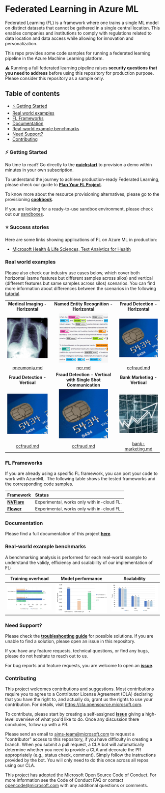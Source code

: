 # Federated Learning in Azure ML

Federated Learning (FL) is a framework where one trains a single ML model on distinct datasets that cannot be gathered in a single central location. This enables companies and institutions to comply with regulations related to data location and data access while allowing for innovation and personalization.

This repo provides some code samples for running a federated learning pipeline in the Azure Machine Learning platform.

:warning: Running a full federated learning pipeline raises **security questions that you need to address** before using this repository for production purpose. Please consider this repository as a sample only.

## Table of contents

- [:zap: Getting Started](#zap-getting-started)
- [Real world examples](#real-world-examples)
- [FL Frameworks](#fl-frameworks)
- [Documentation](#documentation)
- [Real-world example benchmarks](#real-world-example-benchmarks)
- [Need Support?](#need-support)
- [Contributing](#contributing)

### :zap: Getting Started

No time to read? Go directly to the [**quickstart**](./docs/quickstart.md) to provision a demo within minutes in your own subscription.

To understand the journey to achieve production-ready Federated Learning, please check our guide to [**Plan Your FL Project**](./docs/concepts/plan-your-fl-project.md).

To know more about the resource provisioning alternatives, please go to the provisioning [**cookbook**](./docs/provisioning/README.md).

If you are looking for a ready-to-use sandbox environment, please check out our [sandboxes](./docs/provisioning/sandboxes.md).

### :star: Success stories

Here are some links showing applications of FL on Azure ML in production:

- [Microsoft Health & Life Sciences, Text Analytics for Health](https://customers.microsoft.com/en-us/story/1587521717158304168-microsoft-partner-professional-services-azure)

### Real world examples

Please also check our industry use cases below, which cover both horizontal (same features but different samples across silos) and vertical (different features but same samples across silos) scenarios. You can find more information about differences between the scenarios in the following [tutorial](./docs/concepts/vertical-fl.md).

|  |  |  |
| :-: | :-: | :-: |
| **Medical Imaging - Horizontal** | **Named Entity Recognition - Horizontal** | **Fraud Detection - Horizontal** |
| [![medical imaging icon](./docs/pics/industry-medical-imaging.png)](./docs/real-world-examples/pneumonia.md) | [![ner icon](./docs/pics/industry-ner.png)](./docs/real-world-examples/ner.md) | [![credit card icon](./docs/pics/industry-fraud-detection.png)](./docs/real-world-examples/ccfraud.md) |
| [pneumonia.md](./docs/real-world-examples/pneumonia.md) | [ner.md](./docs/real-world-examples/ner.md) | [ccfraud.md](./docs/real-world-examples/ccfraud.md) |
| **Fraud Detection - Vertical** | **Fraud Detection - Vertical with Single Shot Communication**  | **Bank Marketing - Vertical** |
| [![credit card icon](./docs/pics/industry-fraud-detection.png)](./docs/real-world-examples/ccfraud.md) | [![credit card icon](./docs/pics/industry-fraud-detection.png)](./docs/real-world-examples/ccfraud.md) | [![bank marketing icon](./docs/pics/industry-bank-marketing.png)](./docs/real-world-examples/bank-marketing.md) |
| [ccfraud.md](./docs/real-world-examples/ccfraud.md#vertical-federated-learning) | [ccfraud.md](./docs/real-world-examples/ccfraud.md#vertical-federated-learning) | [bank-marketing.md](./docs/real-world-examples/bank-marketing.md) |

### FL Frameworks

If you are already using a specific FL framework, you can port your code to work with AzureML. The following table shows the tested frameworks and the corresponding code samples.

| Framework | Status |
| :-- | :-- |
| [**NVFlare**](./docs/frameworks/nvflare.md) | Experimental, works only with in-cloud FL. |
| [**Flower**](./docs/frameworks/flower.md) | Experimental, works only with in-cloud FL. |

### Documentation

Please find a full documentation of this project [**here**](docs/README.md).

### Real-world example benchmarks

A benchmarking analysis is performed for each real-world example to understand the validy, efficiency and scalability of our implementation of FL:

|  Training overhead  | Model performance  | Scalability |
|:-:|:-:|:-:|
| [![overhead icon](./docs/pics/pneumonia_time.jpg)](./docs/concepts/benchmarking.md/#21-training-overhead)| [![performance icon](./docs/pics/pneumonia_acc.jpg)](./docs/concepts/benchmarking.md/#22-model-performance)| [![scala icon](./docs/pics/pneumonia_ddp.jpg)](./docs/concepts/benchmarking.md/#23-scalability-with-training)


### Need Support?

Please check the [**troubleshooting guide**](./docs/troubleshoot.md) for possible solutions. If you are unable to find a solution, please open an issue in this repository.

If you have any feature requests, technical questions, or find any bugs, please do not hesitate to reach out to us.

For bug reports and feature requests, you are welcome to open an [**issue**](https://github.com/Azure-Samples/azure-ml-federated-learning/issues).

### Contributing

This project welcomes contributions and suggestions. Most contributions require you to agree to a Contributor License Agreement (CLA) declaring that you have the right to, and actually do, grant us the rights to use your contribution. For details, visit <https://cla.opensource.microsoft.com>.

To contribute, please start by creating a self-assigned [**issue**](https://github.com/Azure-Samples/azure-ml-federated-learning/issues/new) giving a high-level overview of what you'd like to do. Once any discussion there concludes, follow up with a PR.

Please send an email to aims-team@microsoft.com to request a "contributor" access to this repository, if you have difficulty in creating a branch. When you submit a pull request, a CLA bot will automatically determine whether you need to provide a CLA and decorate the PR appropriately (e.g., status check, comment). Simply follow the instructions provided by the bot. You will only need to do this once across all repos using our CLA.

This project has adopted the Microsoft Open Source Code of Conduct. For more information see the Code of Conduct FAQ or contact opencode@microsoft.com with any additional questions or comments.
